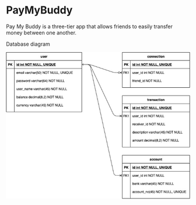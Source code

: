 # PayMyBuddy

Pay My Buddy is a three-tier app that allows friends to easily transfer money between one another.


Database diagram 

<img src="https://github.com/Rahuldev009/PayMyBuddy2/blob/master/resource/database.jpg" width="auto" height="auto">
